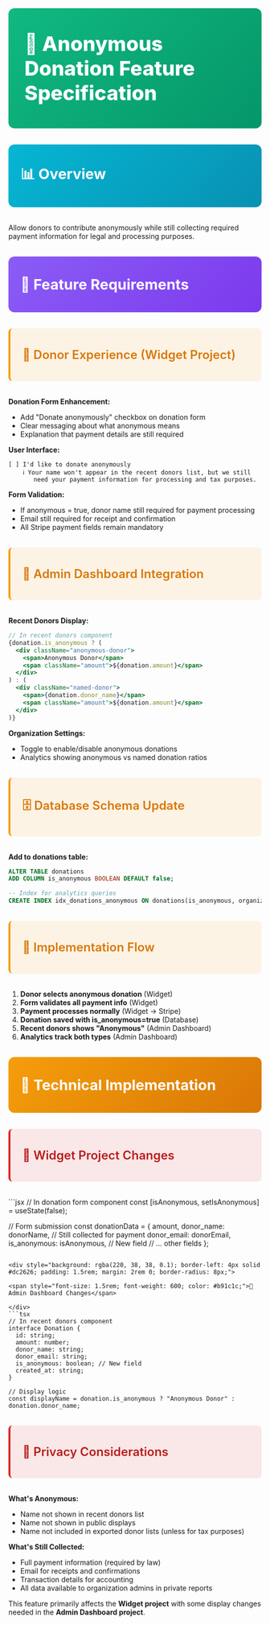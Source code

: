 <div style="background: linear-gradient(135deg, #10b981 0%, #059669 100%); color: white; padding: 2rem; border-radius: 12px; margin-bottom: 2rem;">

<span style="font-size: 2.5rem; font-weight: 800;">📌 Anonymous Donation Feature Specification</span>

</div>

<div style="background: linear-gradient(135deg, #06b6d4 0%, #0891b2 100%); color: white; padding: 1.5rem; border-radius: 12px; margin: 2rem 0;">

<span style="font-size: 1.8rem; font-weight: 700;">📊 Overview</span>

</div>

Allow donors to contribute anonymously while still collecting required payment information for legal and processing purposes.

<div style="background: linear-gradient(135deg, #8b5cf6 0%, #7c3aed 100%); color: white; padding: 1.5rem; border-radius: 12px; margin: 2rem 0;">

<span style="font-size: 1.8rem; font-weight: 700;">📌 Feature Requirements</span>

</div>

<div style="background: rgba(245, 158, 11, 0.1); border-left: 4px solid #f59e0b; padding: 1.5rem; margin: 2rem 0; border-radius: 8px;">

<span style="font-size: 1.5rem; font-weight: 600; color: #d97706;">📌 Donor Experience (Widget Project)</span>

</div>

**Donation Form Enhancement:**
- Add "Donate anonymously" checkbox on donation form
- Clear messaging about what anonymous means
- Explanation that payment details are still required

**User Interface:**
```
[ ] I'd like to donate anonymously
    ℹ️ Your name won't appear in the recent donors list, but we still 
       need your payment information for processing and tax purposes.
```

**Form Validation:**
- If anonymous = true, donor name still required for payment processing
- Email still required for receipt and confirmation
- All Stripe payment fields remain mandatory

<div style="background: rgba(245, 158, 11, 0.1); border-left: 4px solid #f59e0b; padding: 1.5rem; margin: 2rem 0; border-radius: 8px;">

<span style="font-size: 1.5rem; font-weight: 600; color: #d97706;">📌 Admin Dashboard Integration</span>

</div>

**Recent Donors Display:**
```jsx
// In recent donors component
{donation.is_anonymous ? (
  <div className="anonymous-donor">
    <span>Anonymous Donor</span>
    <span className="amount">${donation.amount}</span>
  </div>
) : (
  <div className="named-donor">
    <span>{donation.donor_name}</span>
    <span className="amount">${donation.amount}</span>
  </div>
)}
```

**Organization Settings:**
- Toggle to enable/disable anonymous donations
- Analytics showing anonymous vs named donation ratios

<div style="background: rgba(245, 158, 11, 0.1); border-left: 4px solid #f59e0b; padding: 1.5rem; margin: 2rem 0; border-radius: 8px;">

<span style="font-size: 1.5rem; font-weight: 600; color: #d97706;">🗄️ Database Schema Update</span>

</div>

**Add to donations table:**
```sql
ALTER TABLE donations 
ADD COLUMN is_anonymous BOOLEAN DEFAULT false;

-- Index for analytics queries
CREATE INDEX idx_donations_anonymous ON donations(is_anonymous, organization_id);
```

<div style="background: rgba(245, 158, 11, 0.1); border-left: 4px solid #f59e0b; padding: 1.5rem; margin: 2rem 0; border-radius: 8px;">

<span style="font-size: 1.5rem; font-weight: 600; color: #d97706;">📌 Implementation Flow</span>

</div>

1. **Donor selects anonymous donation** (Widget)
2. **Form validates all payment info** (Widget) 
3. **Payment processes normally** (Widget → Stripe)
4. **Donation saved with is_anonymous=true** (Database)
5. **Recent donors shows "Anonymous"** (Admin Dashboard)
6. **Analytics track both types** (Admin Dashboard)

<div style="background: linear-gradient(135deg, #f59e0b 0%, #d97706 100%); color: white; padding: 1.5rem; border-radius: 12px; margin: 2rem 0;">

<span style="font-size: 1.8rem; font-weight: 700;">📌 Technical Implementation</span>

</div>

<div style="background: rgba(220, 38, 38, 0.1); border-left: 4px solid #dc2626; padding: 1.5rem; margin: 2rem 0; border-radius: 8px;">

<span style="font-size: 1.5rem; font-weight: 600; color: #b91c1c;">📌 Widget Project Changes</span>

</div>
```jsx
// In donation form component
const [isAnonymous, setIsAnonymous] = useState(false);

// Form submission
const donationData = {
  amount,
  donor_name: donorName, // Still collected for payment
  donor_email: donorEmail,
  is_anonymous: isAnonymous, // New field
  // ... other fields
};
```

<div style="background: rgba(220, 38, 38, 0.1); border-left: 4px solid #dc2626; padding: 1.5rem; margin: 2rem 0; border-radius: 8px;">

<span style="font-size: 1.5rem; font-weight: 600; color: #b91c1c;">📌 Admin Dashboard Changes</span>

</div>
```tsx
// In recent donors component  
interface Donation {
  id: string;
  amount: number;
  donor_name: string;
  donor_email: string;
  is_anonymous: boolean; // New field
  created_at: string;
}

// Display logic
const displayName = donation.is_anonymous ? "Anonymous Donor" : donation.donor_name;
```

<div style="background: rgba(220, 38, 38, 0.1); border-left: 4px solid #dc2626; padding: 1.5rem; margin: 2rem 0; border-radius: 8px;">

<span style="font-size: 1.5rem; font-weight: 600; color: #b91c1c;">📌 Privacy Considerations</span>

</div>

**What's Anonymous:**
- Name not shown in recent donors list
- Name not shown in public displays
- Name not included in exported donor lists (unless for tax purposes)

**What's Still Collected:**
- Full payment information (required by law)
- Email for receipts and confirmations  
- Transaction details for accounting
- All data available to organization admins in private reports

This feature primarily affects the **Widget project** with some display changes needed in the **Admin Dashboard project**.